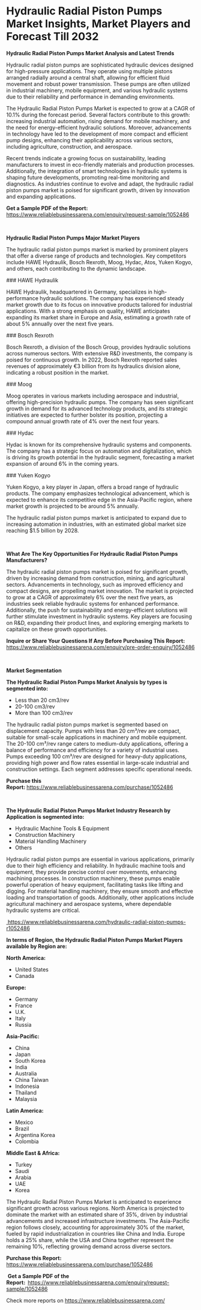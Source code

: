 <p><h1>Hydraulic Radial Piston Pumps Market Insights, Market Players and Forecast Till 2032</h1></p><p><strong>Hydraulic Radial Piston Pumps Market Analysis and Latest Trends</strong></p>
<p><p>Hydraulic radial piston pumps are sophisticated hydraulic devices designed for high-pressure applications. They operate using multiple pistons arranged radially around a central shaft, allowing for efficient fluid movement and robust power transmission. These pumps are often utilized in industrial machinery, mobile equipment, and various hydraulic systems due to their reliability and performance in demanding environments.</p><p>The Hydraulic Radial Piston Pumps Market is expected to grow at a CAGR of 10.1% during the forecast period. Several factors contribute to this growth: increasing industrial automation, rising demand for mobile machinery, and the need for energy-efficient hydraulic solutions. Moreover, advancements in technology have led to the development of more compact and efficient pump designs, enhancing their applicability across various sectors, including agriculture, construction, and aerospace.</p><p>Recent trends indicate a growing focus on sustainability, leading manufacturers to invest in eco-friendly materials and production processes. Additionally, the integration of smart technologies in hydraulic systems is shaping future developments, promoting real-time monitoring and diagnostics. As industries continue to evolve and adapt, the hydraulic radial piston pumps market is poised for significant growth, driven by innovation and expanding applications.</p></p>
<p><strong>Get a Sample PDF of the Report:&nbsp;</strong> <a href="https://www.reliablebusinessarena.com/enquiry/request-sample/1052486?utm_campaign=2221&utm_medium=2&utm_source=Github&utm_content=ia&utm_term=10042025&utm_id=hydraulic-radial-piston-pumps">https://www.reliablebusinessarena.com/enquiry/request-sample/1052486</a></p>
<p>&nbsp;</p>
<p><strong>Hydraulic Radial Piston Pumps Major Market Players</strong></p>
<p><p>The hydraulic radial piston pumps market is marked by prominent players that offer a diverse range of products and technologies. Key competitors include HAWE Hydraulik, Bosch Rexroth, Moog, Hydac, Atos, Yuken Kogyo, and others, each contributing to the dynamic landscape.</p><p>### HAWE Hydraulik</p><p>HAWE Hydraulik, headquartered in Germany, specializes in high-performance hydraulic solutions. The company has experienced steady market growth due to its focus on innovative products tailored for industrial applications. With a strong emphasis on quality, HAWE anticipates expanding its market share in Europe and Asia, estimating a growth rate of about 5% annually over the next five years.</p><p>### Bosch Rexroth</p><p>Bosch Rexroth, a division of the Bosch Group, provides hydraulic solutions across numerous sectors. With extensive R&D investments, the company is poised for continuous growth. In 2022, Bosch Rexroth reported sales revenues of approximately €3 billion from its hydraulics division alone, indicating a robust position in the market.</p><p>### Moog</p><p>Moog operates in various markets including aerospace and industrial, offering high-precision hydraulic pumps. The company has seen significant growth in demand for its advanced technology products, and its strategic initiatives are expected to further bolster its position, projecting a compound annual growth rate of 4% over the next four years.</p><p>### Hydac</p><p>Hydac is known for its comprehensive hydraulic systems and components. The company has a strategic focus on automation and digitalization, which is driving its growth potential in the hydraulic segment, forecasting a market expansion of around 6% in the coming years.</p><p>### Yuken Kogyo</p><p>Yuken Kogyo, a key player in Japan, offers a broad range of hydraulic products. The company emphasizes technological advancement, which is expected to enhance its competitive edge in the Asia-Pacific region, where market growth is projected to be around 5% annually.</p><p>The hydraulic radial piston pumps market is anticipated to expand due to increasing automation in industries, with an estimated global market size reaching $1.5 billion by 2028.</p></p>
<p>&nbsp;</p>
<p><strong>What Are The Key Opportunities For Hydraulic Radial Piston Pumps Manufacturers?</strong></p>
<p><p>The hydraulic radial piston pumps market is poised for significant growth, driven by increasing demand from construction, mining, and agricultural sectors. Advancements in technology, such as improved efficiency and compact designs, are propelling market innovation. The market is projected to grow at a CAGR of approximately 6% over the next five years, as industries seek reliable hydraulic systems for enhanced performance. Additionally, the push for sustainability and energy-efficient solutions will further stimulate investment in hydraulic systems. Key players are focusing on R&D, expanding their product lines, and exploring emerging markets to capitalize on these growth opportunities.</p></p>
<p><strong>Inquire or Share Your Questions If Any Before Purchasing This Report:</strong> <a href="https://www.reliablebusinessarena.com/enquiry/pre-order-enquiry/1052486?utm_campaign=2221&utm_medium=2&utm_source=Github&utm_content=ia&utm_term=10042025&utm_id=hydraulic-radial-piston-pumps">https://www.reliablebusinessarena.com/enquiry/pre-order-enquiry/1052486</a></p>
<p>&nbsp;</p>
<p><strong>Market Segmentation</strong></p>
<p><strong>The Hydraulic Radial Piston Pumps Market Analysis by types is segmented into:</strong></p>
<p><ul><li>Less than 20 cm3/rev</li><li>20-100 cm3/rev</li><li>More than 100 cm3/rev</li></ul></p>
<p><p>The hydraulic radial piston pumps market is segmented based on displacement capacity. Pumps with less than 20 cm³/rev are compact, suitable for small-scale applications in machinery and mobile equipment. The 20-100 cm³/rev range caters to medium-duty applications, offering a balance of performance and efficiency for a variety of industrial uses. Pumps exceeding 100 cm³/rev are designed for heavy-duty applications, providing high power and flow rates essential in large-scale industrial and construction settings. Each segment addresses specific operational needs.</p></p>
<p><strong>Purchase this Report:&nbsp;</strong><a href="https://www.reliablebusinessarena.com/purchase/1052486?utm_campaign=2221&utm_medium=2&utm_source=Github&utm_content=ia&utm_term=10042025&utm_id=hydraulic-radial-piston-pumps">https://www.reliablebusinessarena.com/purchase/1052486</a></p>
<p>&nbsp;</p>
<p><strong>The Hydraulic Radial Piston Pumps Market Industry Research by Application is segmented into:</strong></p>
<p><ul><li>Hydraulic Machine Tools & Equipment</li><li>Construction Machinery</li><li>Material Handling Machinery</li><li>Others</li></ul></p>
<p><p>Hydraulic radial piston pumps are essential in various applications, primarily due to their high efficiency and reliability. In hydraulic machine tools and equipment, they provide precise control over movements, enhancing machining processes. In construction machinery, these pumps enable powerful operation of heavy equipment, facilitating tasks like lifting and digging. For material handling machinery, they ensure smooth and effective loading and transportation of goods. Additionally, other applications include agricultural machinery and aerospace systems, where dependable hydraulic systems are critical.</p></p>
<p><a href="https://www.reliablebusinessarena.com/hydraulic-radial-piston-pumps-r1052486?utm_campaign=2221&utm_medium=2&utm_source=Github&utm_content=ia&utm_term=10042025&utm_id=hydraulic-radial-piston-pumps">&nbsp;https://www.reliablebusinessarena.com/hydraulic-radial-piston-pumps-r1052486</a></p>
<p><strong>In terms of Region, the Hydraulic Radial Piston Pumps Market Players available by Region are:</strong></p>
<p>
    <p> <strong> North America: </strong>
        <ul>
            <li>United States</li>
            <li>Canada</li>
        </ul>
        </p> 
    <p> <strong> Europe: </strong>
        <ul>
            <li>Germany</li>
            <li>France</li>
            <li>U.K.</li>
            <li>Italy</li>
            <li>Russia</li>
        </ul>
        </p> 
    <p> <strong> Asia-Pacific: </strong>
        <ul>
            <li>China</li>
            <li>Japan</li>
            <li>South Korea</li>
            <li>India</li>
            <li>Australia</li>
            <li>China Taiwan</li>
            <li>Indonesia</li>
            <li>Thailand</li>
            <li>Malaysia</li>
        </ul>
        </p> 
    <p> <strong> Latin America: </strong>
        <ul>
            <li>Mexico</li>
            <li>Brazil</li>
            <li>Argentina Korea</li>
            <li>Colombia</li>
        </ul>
        </p> 
    <p> <strong> Middle East & Africa: </strong>
        <ul>
            <li>Turkey</li>
            <li>Saudi</li>
            <li>Arabia</li>
            <li>UAE</li>
            <li>Korea</li>
        </ul>
    </p>
    </p>
<p><p>The Hydraulic Radial Piston Pumps Market is anticipated to experience significant growth across various regions. North America is projected to dominate the market with an estimated share of 35%, driven by industrial advancements and increased infrastructure investments. The Asia-Pacific region follows closely, accounting for approximately 30% of the market, fueled by rapid industrialization in countries like China and India. Europe holds a 25% share, while the USA and China together represent the remaining 10%, reflecting growing demand across diverse sectors.</p></p>
<p><strong>Purchase this Report: </strong><a href="https://www.reliablebusinessarena.com/purchase/1052486?utm_campaign=2221&utm_medium=2&utm_source=Github&utm_content=ia&utm_term=10042025&utm_id=hydraulic-radial-piston-pumps">https://www.reliablebusinessarena.com/purchase/1052486</a></p>
<p>&nbsp;<strong>Get a Sample PDF of the Report:&nbsp;&nbsp;</strong><a href="https://www.reliablebusinessarena.com/enquiry/request-sample/1052486?utm_campaign=2221&utm_medium=2&utm_source=Github&utm_content=ia&utm_term=10042025&utm_id=hydraulic-radial-piston-pumps">https://www.reliablebusinessarena.com/enquiry/request-sample/1052486</a></p>
<p><strong></strong></p>
<p>Check more reports on <a href="https://www.reliablebusinessarena.com/?utm_campaign=2221&utm_medium=2&utm_source=Github&utm_content=ia&utm_term=10042025&utm_id=hydraulic-radial-piston-pumps">https://www.reliablebusinessarena.com/</a></p>